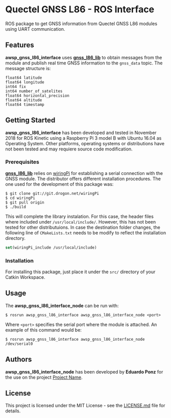 Quectel GNSS L86 - ROS Interface
================================
ROS package to get GNSS information from Quectel GNSS L86 modules using UART communication.

Features
--------
**awsp_gnss_l86_interface** uses [**gnss_l86_lib**](https://github.com/EduPonz/gnss_l86_lib) to obtain messages from the module and publish real time GNSS information to the `gnss_data` topic. The message structure is:

```
float64 latitude
float64 longitude
int64 fix
int64 number_of_satelites
float64 horizontal_precision
float64 altitude
float64 timestamp
```

Getting Started
---------------
**awsp_gnss_l86_interface** has been developed and tested in November 2018 for ROS Kinetic using a Raspberry Pi 3 model B with Ubuntu 16.04 as Operating System. Other platforms, operating systems or distributions have not been tested and may requiere source code modification.

### Prerequisites
[**gnss_l86_lib**](https://github.com/EduPonz/gnss_l86_lib) relies on [wiringPi](http://wiringpi.com/) for establishing a serial connection with the GNSS module. The distributor offers different installation procedures. The one used for the development of this package was:

```
$ git clone git://git.drogon.net/wiringPi
$ cd wiringPi
$ git pull origin
$ ./build
```

This will complete the library instalation. For this case, the header files where included under `/usr/local/include/`. However, this has not been tested for other distributuions. In case the destination folder changes, the following line of `CMakeLists.txt` needs to be modify to reflect the installation directory.

```CMake
set(wiringPi_include /usr/local/include)
```

### Installation
For installing this package, just place it under the `src/` directory of your Catkin Workspace.

Usage
-----
The **awsp_gnss_l86_interface_node** can be run with:

```
$ rosrun awsp_gnss_l86_interface awsp_gnss_l86_interface_node <port>
```

Where `<port>` specifies the serial port where the module is attached. An example of this command would be:

```
$ rosrun awsp_gnss_l86_interface awsp_gnss_l86_interface_node /dev/serial0
```

Authors
-------
**awsp_gnss_l86_interface_node** has been developed by **Eduardo Ponz** for the use on the project [Project Name](project_repo).

License
-------
This project is licensed under the MIT License - see the [LICENSE.md](LICENSE.md) file for details.
